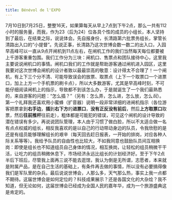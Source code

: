 ```yaml
---
title: Bénévol de l'EXPO
---
```


7月10日到7月25日，整整16天，如果算每天从早上7点到下午2点，那么一共有112小时的服务量，而我，作为23（后为24）位各具个性的成员的小组长，本人坚持到了最后，在结束之际，说说体会。先自报身份，长清路第六批票务组长，掌管长清路出入口的“小提督”。先说正事，长清路乃这次世博会数一数二的出入口，入园早高峰可以一直从9点开闸机到11点左右，在闸机工作的我们当然每天每位都要被上千游客重重包围。我们工作分为三块：闸机口、售票点和团队接待中心，这里我主要说说闸机口的事情。闸机口我们的工作就是帮助游客通过闸机进入园区，这里我要对这次世博会闸机的设计者致以最最崇高的敬意：设计得太不合理了！一个闸机，有上下三个分不清、可能导致误会的放票、取票点（上下一个取票口一个进票口，加上上方一个手机票的刷卡点），所以大多数游客，尤其是早高峰时刻，不可能仔细阅读闸机上的指示，导致都不到该怎么办，于是就诞生了一个我们最熟悉的，来自游客的问题：“怎么插？”（另有：怎么弄，怎么进，怎么放，怎么*玩*）。第一个礼拜我还喜欢用小蜜蜂（扩音器）说明一段非常详细的进闸机指示（各位游客把票拿到**右手边**，**插**到**右下方**的**进票口**，**没有正反没有前后**，然后**上方取票口**取票，然后**往前推杆**往前走），粗体都是可能犯的错误，可见这个闸机的设计导致的潜在错误有多少。再说说团队管理，本人由于习惯了做白脸，所以不太适合做一名有点点权威的组长，相反我喜欢的是以自己的行动带动身边的队员，令我欣慰的是还是有组员能够理解组长的艰辛（每天回去赶日报表，一开始的排岗，对应各种人际关系等等）。我给予队员的自由性也比较大，不如我同意也鼓励队员间互相换岗：即使是组长也不知道组员自己身体的情况，相互换岗，让轻松的组员稍微干干活，让吃力的组员稍微休息下，市场经济永远比组长的计划经济好。至于下午2点半后下班后，尽管我上面再三说不能去逛馆，我认为倒是无所谓，志愿者，本来就是附属产品，是在自己生活的基础上，有条件再去做的事情，所以没有必要搞得像我们是军队里的杂兵。最后说说世博会，人那么多，天气那么热，事实上我一点都不期待。这届世博会是如何定位的？科技成果展示？还是各国文化的大杂烩？我不知道，但无论如何，这届世博会已经成为全国人民的嘉年华，成为一个旅游盛典这是肯定的。